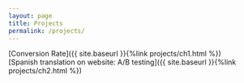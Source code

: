 ```yaml
---
layout: page
title: Projects
permalink: /projects/
---
```


[Conversion Rate]({{ site.baseurl }}{%link projects/ch1.html %})  
[Spanish translation on website: A/B testing]({{ site.baseurl }}{%link projects/ch2.html %})
